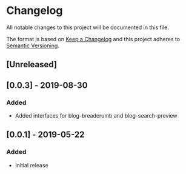 # Changelog

All notable changes to this project will be documented in this file.

The format is based on [Keep a Changelog](http://keepachangelog.com/en/1.0.0/)
and this project adheres to [Semantic Versioning](http://semver.org/spec/v2.0.0.html).

## [Unreleased]

## [0.0.3] - 2019-08-30

### Added
- Added interfaces for blog-breadcrumb and blog-search-preview

## [0.0.1] - 2019-05-22

### Added
- Initial release